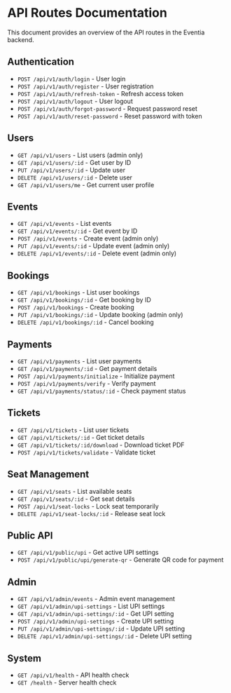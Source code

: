 # API Routes Documentation

This document provides an overview of the API routes in the Eventia backend.

## Authentication

- `POST /api/v1/auth/login` - User login
- `POST /api/v1/auth/register` - User registration
- `POST /api/v1/auth/refresh-token` - Refresh access token
- `POST /api/v1/auth/logout` - User logout
- `POST /api/v1/auth/forgot-password` - Request password reset
- `POST /api/v1/auth/reset-password` - Reset password with token

## Users

- `GET /api/v1/users` - List users (admin only)
- `GET /api/v1/users/:id` - Get user by ID
- `PUT /api/v1/users/:id` - Update user
- `DELETE /api/v1/users/:id` - Delete user
- `GET /api/v1/users/me` - Get current user profile

## Events

- `GET /api/v1/events` - List events
- `GET /api/v1/events/:id` - Get event by ID
- `POST /api/v1/events` - Create event (admin only)
- `PUT /api/v1/events/:id` - Update event (admin only)
- `DELETE /api/v1/events/:id` - Delete event (admin only)

## Bookings

- `GET /api/v1/bookings` - List user bookings
- `GET /api/v1/bookings/:id` - Get booking by ID
- `POST /api/v1/bookings` - Create booking
- `PUT /api/v1/bookings/:id` - Update booking (admin only)
- `DELETE /api/v1/bookings/:id` - Cancel booking

## Payments

- `GET /api/v1/payments` - List user payments
- `GET /api/v1/payments/:id` - Get payment details
- `POST /api/v1/payments/initialize` - Initialize payment
- `POST /api/v1/payments/verify` - Verify payment
- `GET /api/v1/payments/status/:id` - Check payment status

## Tickets

- `GET /api/v1/tickets` - List user tickets
- `GET /api/v1/tickets/:id` - Get ticket details
- `GET /api/v1/tickets/:id/download` - Download ticket PDF
- `POST /api/v1/tickets/validate` - Validate ticket

## Seat Management

- `GET /api/v1/seats` - List available seats
- `GET /api/v1/seats/:id` - Get seat details
- `POST /api/v1/seat-locks` - Lock seat temporarily
- `DELETE /api/v1/seat-locks/:id` - Release seat lock

## Public API

- `GET /api/v1/public/upi` - Get active UPI settings
- `POST /api/v1/public/upi/generate-qr` - Generate QR code for payment

## Admin

- `GET /api/v1/admin/events` - Admin event management
- `GET /api/v1/admin/upi-settings` - List UPI settings
- `GET /api/v1/admin/upi-settings/:id` - Get UPI setting
- `POST /api/v1/admin/upi-settings` - Create UPI setting
- `PUT /api/v1/admin/upi-settings/:id` - Update UPI setting
- `DELETE /api/v1/admin/upi-settings/:id` - Delete UPI setting

## System

- `GET /api/v1/health` - API health check
- `GET /health` - Server health check 